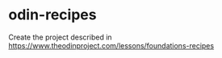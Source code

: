 # odin-recipes
Create the project described in https://www.theodinproject.com/lessons/foundations-recipes
